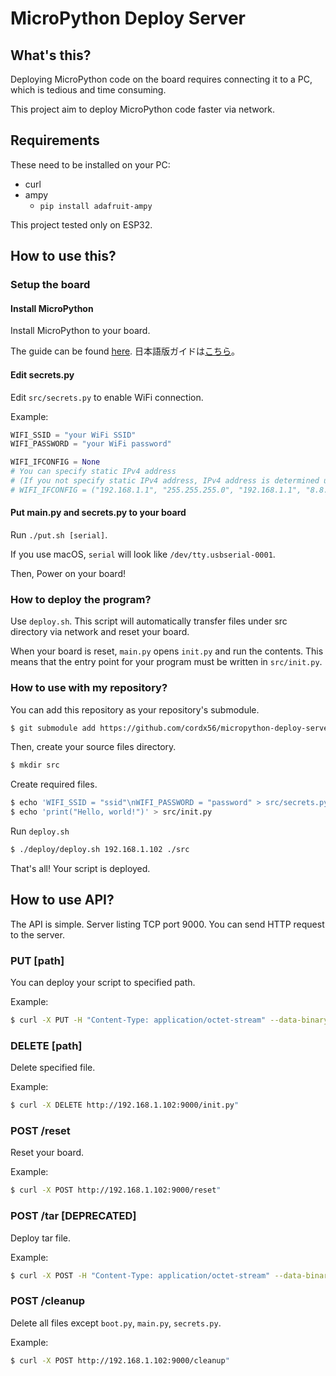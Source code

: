 # MicroPython Deploy Server

## What's this?
Deploying MicroPython code on the board requires connecting it to a PC, which is tedious and time consuming.

This project aim to deploy MicroPython code faster via network.

## Requirements
These need to be installed on your PC:
- curl
- ampy
  - `pip install adafruit-ampy`

This project tested only on ESP32.

## How to use this?
### Setup the board
#### Install MicroPython
Install MicroPython to your board.

The guide can be found [here](https://docs.micropython.org/en/latest/index.html).
日本語版ガイドは[こちら](https://micropython-docs-ja.readthedocs.io/ja/latest/index.html)。
#### Edit secrets.py
Edit `src/secrets.py` to enable WiFi connection.

Example:
```python
WIFI_SSID = "your WiFi SSID"
WIFI_PASSWORD = "your WiFi password"

WIFI_IFCONFIG = None
# You can specify static IPv4 address
# (If you not specify static IPv4 address, IPv4 address is determined using DHCP)
# WIFI_IFCONFIG = ("192.168.1.1", "255.255.255.0", "192.168.1.1", "8.8.8.8")
```
#### Put main.py and secrets.py to your board
Run `./put.sh [serial]`.

If you use macOS, `serial` will look like `/dev/tty.usbserial-0001`.

Then, Power on your board!

### How to deploy the program?
Use `deploy.sh`.
This script will automatically transfer files under src directory via network and reset your board.

When your board is reset, `main.py` opens `init.py` and run the contents.
This means that the entry point for your program must be written in `src/init.py`.

### How to use with my repository?
You can add this repository as your repository's submodule.
```bash
$ git submodule add https://github.com/cordx56/micropython-deploy-server deploy
```

Then, create your source files directory.
```bash
$ mkdir src
```

Create required files.
```bash
$ echo 'WIFI_SSID = "ssid"\nWIFI_PASSWORD = "password" > src/secrets.py'
$ echo 'print("Hello, world!")' > src/init.py
```

Run `deploy.sh`
```bash
$ ./deploy/deploy.sh 192.168.1.102 ./src
```

That's all!
Your script is deployed.

## How to use API?
The API is simple.
Server listing TCP port 9000.
You can send HTTP request to the server.

### PUT [path]
You can deploy your script to specified path.

Example:
```bash
$ curl -X PUT -H "Content-Type: application/octet-stream" --data-binary @src/init.py "http://192.168.1.102:9000/init.py"
```

### DELETE [path]
Delete specified file.

Example:
```bash
$ curl -X DELETE http://192.168.1.102:9000/init.py"
```

### POST /reset
Reset your board.

Example:
```bash
$ curl -X POST http://192.168.1.102:9000/reset"
```

### POST /tar [DEPRECATED]
Deploy tar file.

Example:
```bash
$ curl -X POST -H "Content-Type: application/octet-stream" --data-binary @deploy.tar "http://192.168.1.102:9000/tar"
```

### POST /cleanup
Delete all files except `boot.py`, `main.py`, `secrets.py`.

Example:
```bash
$ curl -X POST http://192.168.1.102:9000/cleanup"
```

